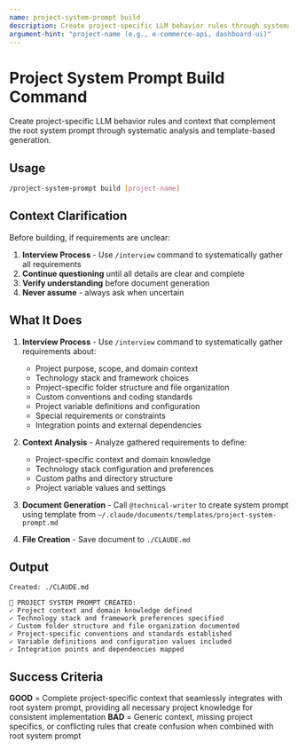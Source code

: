 ```yaml
---
name: project-system-prompt build
description: Create project-specific LLM behavior rules through systematic analysis and template-based generation
argument-hint: "project-name (e.g., e-commerce-api, dashboard-ui)"
---
```


# Project System Prompt Build Command

Create project-specific LLM behavior rules and context that complement the root system prompt through systematic analysis and template-based generation.

## Usage

```bash
/project-system-prompt build [project-name]
```

## Context Clarification

Before building, if requirements are unclear:

1. **Interview Process** - Use `/interview` command to systematically gather all requirements
2. **Continue questioning** until all details are clear and complete
3. **Verify understanding** before document generation
4. **Never assume** - always ask when uncertain

## What It Does

1. **Interview Process** - Use `/interview` command to systematically gather requirements about:
   - Project purpose, scope, and domain context
   - Technology stack and framework choices
   - Project-specific folder structure and file organization
   - Custom conventions and coding standards
   - Project variable definitions and configuration
   - Special requirements or constraints
   - Integration points and external dependencies

2. **Context Analysis** - Analyze gathered requirements to define:
   - Project-specific context and domain knowledge
   - Technology stack configuration and preferences
   - Custom paths and directory structure
   - Project variable values and settings

3. **Document Generation** - Call `@technical-writer` to create system prompt using template from `~/.claude/documents/templates/project-system-prompt.md`

4. **File Creation** - Save document to `./CLAUDE.md`

## Output

```
Created: ./CLAUDE.md

🎯 PROJECT SYSTEM PROMPT CREATED:
✓ Project context and domain knowledge defined
✓ Technology stack and framework preferences specified
✓ Custom folder structure and file organization documented
✓ Project-specific conventions and standards established
✓ Variable definitions and configuration values included
✓ Integration points and dependencies mapped
```

## Success Criteria

**GOOD** = Complete project-specific context that seamlessly integrates with root system prompt, providing all necessary project knowledge for consistent implementation
**BAD** = Generic context, missing project specifics, or conflicting rules that create confusion when combined with root system prompt